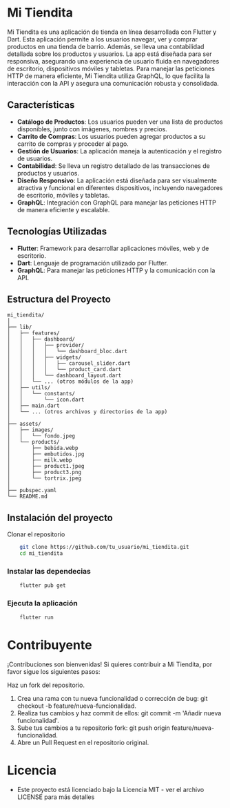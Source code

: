 # Mi Tiendita

Mi Tiendita es una aplicación de tienda en línea desarrollada con Flutter y Dart. Esta aplicación permite a los usuarios navegar, ver y comprar productos en una tienda de barrio. Además, se lleva una contabilidad detallada sobre los productos y usuarios. La app está diseñada para ser responsiva, asegurando una experiencia de usuario fluida en navegadores de escritorio, dispositivos móviles y tabletas. Para manejar las peticiones HTTP de manera eficiente, Mi Tiendita utiliza GraphQL, lo que facilita la interacción con la API y asegura una comunicación robusta y consolidada.

## Características

- **Catálogo de Productos**: Los usuarios pueden ver una lista de productos disponibles, junto con imágenes, nombres y precios.
- **Carrito de Compras**: Los usuarios pueden agregar productos a su carrito de compras y proceder al pago.
- **Gestión de Usuarios**: La aplicación maneja la autenticación y el registro de usuarios.
- **Contabilidad**: Se lleva un registro detallado de las transacciones de productos y usuarios.
- **Diseño Responsivo**: La aplicación está diseñada para ser visualmente atractiva y funcional en diferentes dispositivos, incluyendo navegadores de escritorio, móviles y tabletas.
- **GraphQL**: Integración con GraphQL para manejar las peticiones HTTP de manera eficiente y escalable.

## Tecnologías Utilizadas

- **Flutter**: Framework para desarrollar aplicaciones móviles, web y de escritorio.
- **Dart**: Lenguaje de programación utilizado por Flutter.
- **GraphQL**: Para manejar las peticiones HTTP y la comunicación con la API.

## Estructura del Proyecto

```plaintext
mi_tiendita/
│
├── lib/
│   ├── features/
│   │   ├── dashboard/
│   │   │   ├── provider/
│   │   │   │   └── dashboard_bloc.dart
│   │   │   ├── widgets/
│   │   │   │   ├── carousel_slider.dart
│   │   │   │   └── product_card.dart
│   │   │   └── dashboard_layout.dart
│   │   └── ... (otros módulos de la app)
│   ├── utils/
│   │   └── constants/
│   │       └── icon.dart
│   ├── main.dart
│   └── ... (otros archivos y directorios de la app)
│
├── assets/
│   ├── images/
│   │   └── fondo.jpeg
│   └── products/
│       ├── bebida.webp
│       ├── embutidos.jpg
│       ├── milk.webp
│       ├── product1.jpeg
│       ├── product3.png
│       └── tortrix.jpeg
│
├── pubspec.yaml
└── README.md
```

## Instalación del proyecto
Clonar el repositorio
```bash
    git clone https://github.com/tu_usuario/mi_tiendita.git
    cd mi_tiendita
```

### Instalar las dependecias
```bash
    flutter pub get
```

### Ejecuta la aplicación
```bash
    flutter run
```

# Contribuyente 
¡Contribuciones son bienvenidas! Si quieres contribuir a Mi Tiendita, por favor sigue los siguientes pasos:

Haz un fork del repositorio.
1. Crea una rama con tu nueva funcionalidad o corrección de bug: git checkout -b feature/nueva-funcionalidad.
2. Realiza tus cambios y haz commit de ellos: git commit -m 'Añadir nueva funcionalidad'.
3. Sube tus cambios a tu repositorio fork: git push origin feature/nueva-funcionalidad.
4. Abre un Pull Request en el repositorio original.

# Licencia
- Este proyecto está licenciado bajo la Licencia MIT - ver el archivo LICENSE para más detalles